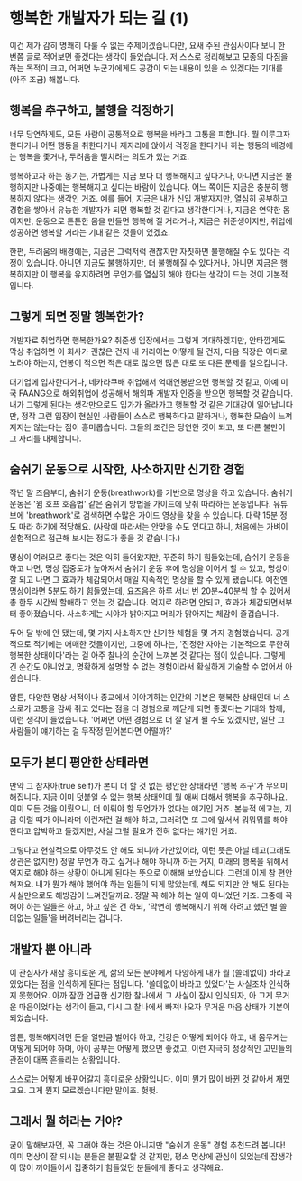 # 행복한 개발자가 되는 길 (1)

이건 제가 감히 명쾌히 다룰 수 없는 주제이겠습니다만, 요새 주된 관심사이다 보니 한 번쯤 글로 적어보면 좋겠다는 생각이 들었습니다. 저 스스로 정리해보고 모종의 다짐을 하는 목적이 크고, 어쩌면 누군가에게도 공감이 되는 내용이 있을 수 있겠다는 기대를 (아주 조금) 해봅니다.

## 행복을 추구하고, 불행을 걱정하기

너무 당연하게도, 모든 사람이 공통적으로 행복을 바라고 고통을 피합니다. 뭘 이루고자 한다거나 어떤 행동을 취한다거나 제자리에 앉아서 걱정을 한다거나 하는 행동의 배경에는 행복을 좇거나, 두려움을 떨치려는 의도가 있는 거죠.

행복하고자 하는 동기는, 가볍게는 지금 보다 더 행복해지고 싶다거나, 아니면 지금은 불행하지만 나중에는 행복해지고 싶다는 바람이 있습니다. 어느 쪽이든 지금은 충분히 행복하지 않다는 생각인 거죠. 예를 들어, 지금은 내가 신입 개발자지만, 열심히 공부하고 경험을 쌓아서 유능한 개발자가 되면 행복할 것 같다고 생각한다거나, 지금은 연약한 몸이지만, 운동으로 튼튼한 몸을 만들면 행복해 질 거라거나, 지금은 취준생이지만, 취업에 성공하면 행복할 거라는 기대 같은 것들이 있겠죠.

한편, 두려움의 배경에는, 지금은 그럭저럭 괜찮지만 자칫하면 불행해질 수도 있다는 걱정이 있습니다. 아니면 지금도 불행하지만, 더 불행해질 수 있다거나, 아니면 지금은 행복하지만 이 행복을 유지하려면 무언가를 열심히 해야 한다는 생각이 드는 것이 기본적입니다.

## 그렇게 되면 정말 행복한가?

개발자로 취업하면 행복한가요? 취준생 입장에서는 그렇게 기대하겠지만, 안타깝게도 막상 취업하면 이 회사가 괜찮은 건지 내 커리어는 어떻게 될 건지, 다음 직장은 어디로 노려야 하는지, 연봉이 적으면 적은 대로 많으면 많은 대로 또 다른 문제를 일으킵니다.

대기업에 입사한다거나, 네카라쿠배 취업해서 억대연봉받으면 행복할 것 같고, 아예 미국 FAANG으로 해외취업에 성공해서 해외파 개발자 인증을 받으면 행복할 것 같습니다. 내가 그렇게 된다는 생각만으로도 입가가 올라가고 행복할 것 같은 기대감이 일어납니다만, 정작 그런 입장이 현실인 사람들이 스스로 행복하다고 말하거나, 행복한 모습이 느껴지지는 않는다는 점이 흥미롭습니다. 그들의 조건은 당연한 것이 되고, 또 다른 불만이 그 자리를 대체합니다.

## 숨쉬기 운동으로 시작한, 사소하지만 신기한 경험

작년 말 즈음부터, 숨쉬기 운동(breathwork)를 기반으로 명상을 하고 있습니다. 숨쉬기 운동은 '윔 호프 호흡법' 같은 숨쉬기 방법을 가이드에 맞춰 따라하는 운동입니다. 유튜브에 'breathwork'로 검색하면 수많은 가이드 영상을 찾을 수 있습니다. 대략 15분 정도 따라 하기에 적당해요. (사람에 따라서는 안맞을 수도 있다고 하니, 처음에는 가벼이 실험적으로 접근해 보시는 정도가 좋을 것 같습니다.)

명상이 여러모로 좋다는 것은 익히 들어왔지만, 꾸준히 하기 힘들었는데, 숨쉬기 운동을 하고 나면, 명상 집중도가 높아져서 숨쉬기 운동 후에 명상을 이어서 할 수 있고, 명상이 잘 되고 나면 그 효과가 체감되어서 매일 지속적인 명상을 할 수 있게 됐습니다. 예전엔 명상이라면 5분도 하기 힘들었는데, 요즈음은 하루 서너 번 20분~40분씩 할 수 있어서 총 한두 시간씩 할애하고 있는 것 같습니다. 억지로 하려면 안되고, 효과가 체감되면서부터 좋아졌습니다. 사소하게는 시야가 밝아지고 머리가 맑아지는 체감이 즐겁습니다.

두어 달 밖에 안 됐는데, 몇 가지 사소하지만 신기한 체험을 몇 가지 경험했습니다. 공개적으로 적기에는 애매한 것들이지만, 그중에 하나는, '진정한 자아는 기본적으로 무한히 행복한 상태이다'라는 걸 아주 찰나의 순간에 느껴본 것 같다는 점이 있습니다. 그렇게 긴 순간도 아니었고, 명확하게 설명할 수 없는 경험이라서 확실하게 기술할 수 없어서 아쉽습니다.

암튼, 다양한 명상 서적이나 종교에서 이야기하는 인간의 기본은 행복한 상태인데 너 스스로가 고통을 감싸 쥐고 있다는 점을 더 경험으로 깨닫게 되면 좋겠다는 기대와 함께, 이런 생각이 들었습니다. '어쩌면 어떤 경험으로 더 잘 알게 될 수도 있겠지만, 일단 그 사람들이 얘기하는 걸 무작정 믿어본다면 어떨까?'

## 모두가 본디 평안한 상태라면

만약 그 참자아(true self)가 본디 더 할 것 없는 평안한 상태라면 '행복 추구'가 무의미해집니다. 지금 이미 덧붙일 수 없는 행복 상태인데 뭘 애써 더해서 행복을 추구하나요. 이미 모든 것을 이뤘으니, 더 이뤄야 할 무언가가 없다는 얘기인 거죠. 본능적 에고는, 지금 이럴 때가 아니라며 이런저런 걸 해야 하고, 그러려면 또 그에 앞서서 뭐뭐뭐를 해야 한다고 압박하고 들겠지만, 사실 그럴 필요가 전혀 없다는 얘기인 거죠.

그렇다고 현실적으로 아무것도 안 해도 되니까 가만있어라, 이런 뜻은 아닐 테고(그래도 상관은 없지만) 정말 무언가 하고 싶거나 해야 하니까 하는 거지, 미래의 행복을 위해서 억지로 해야 하는 상황이 아니게 된다는 뜻으로 이해해 보았습니다. 그런데 이게 참 편안해져요. 내가 뭔가 해야 했어야 하는 일들이 되게 많았는데, 해도 되지만 안 해도 된다는 사실만으로도 해방감이 느껴진달까요. 정말 꼭 해야 하는 일이 아니었던 거죠. 그중에 꼭 해야 하는 일들은 하고, 하고 싶은 건 하되, '막연히 행복해지기 위해 하려고 했던 별 쓸데없는 일들'을 버려버리는 겁니다.

## 개발자 뿐 아니라

이 관심사가 새삼 흥미로운 게, 삶의 모든 분야에서 다양하게 내가 뭘 (쓸데없이) 바라고 있었다는 점을 인식하게 된다는 점입니다. '쓸데없이 바라고 있었다'는 사실조차 인식하지 못했어요. 아까 잠깐 언급한 신기한 찰나에서 그 사실이 잠시 인식되자, 아 그게 무거운 마음이었다는 생각이 들고, 다시 그 찰나에서 빠져나오자 무거운 마음 상태가 기본이 되었습니다.

암튼, 행복해지려면 돈을 얼만큼 벌어야 하고, 건강은 어떻게 되어야 하고, 내 몸무게는 어떻게 되어야 하며, 아이 공부는 어떻게 했으면 좋겠고, 이런 지극히 정상적인 고민들의 관점이 대폭 흔들리는 상황입니다.

스스로는 어떻게 바뀌어갈지 흥미로운 상황입니다. 이미 뭔가 많이 바뀐 것 같아서 재밌고요. 그게 뭔지 모르겠습니다만 말이죠. 헛헛.

## 그래서 뭘 하라는 거야?

굳이 말해보자면, 꼭 그래야 하는 것은 아니지만 "숨쉬기 운동" 경험 추천드려 봅니다! 이미 명상이 잘 되시는 분들은 불필요할 것 같지만, 평소 명상에 관심이 있었는데 잡생각이 많이 끼어들어서 집중하기 힘들었던 분들에게 좋다고 생각해요.




